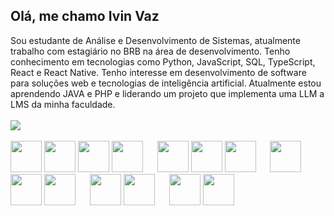 ## Olá, me chamo Ivin Vaz 
Sou estudante de Análise e Desenvolvimento de Sistemas, atualmente trabalho com estagiário no BRB na área de desenvolvimento. Tenho conhecimento em tecnologias como Python, JavaScript, SQL, TypeScript, React e React Native. Tenho interesse em desenvolvimento de software para soluções web e tecnologias de inteligência artificial. Atualmente estou aprendendo JAVA e PHP e liderando um projeto que implementa uma LLM a LMS da minha faculdade.
<br/><br/>
<img src="https://github-readme-stats.vercel.app/api/top-langs/?username=ivinvaz&layout=compact&theme=transparent" style="align:center"/>
<br/><br/>
<img height="50" width="50" src="https://unpkg.com/simple-icons@v15/icons/typescript.svg" />
<img height="50" width="50" src="https://unpkg.com/simple-icons@v15/icons/javascript.svg" />
<img height="50" width="50" src="https://unpkg.com/simple-icons@v15/icons/nextdotjs.svg" />
<img height="50" width="50" src="https://unpkg.com/simple-icons@v15/icons/react.svg" />
<img height="15" width="15" src="https://img.icons8.com/?size=100&id=24801&format=png&color=000000"/>
<img height="50" width="50" src="https://unpkg.com/simple-icons@v15/icons/html5.svg" />
<img height="50" width="50" src="https://unpkg.com/simple-icons@v15/icons/css.svg" />
<img height="50" width="50" src="https://unpkg.com/simple-icons@v15/icons/bootstrap.svg" />
<img height="15" width="15" src="https://img.icons8.com/?size=100&id=24801&format=png&color=000000"/>
<img height="50" width="50" src="https://unpkg.com/simple-icons@v15/icons/python.svg" />
<img height="50" width="50" src="https://unpkg.com/simple-icons@v15/icons/scikitlearn.svg" />
<img height="50" width="50" src="https://unpkg.com/simple-icons@v15/icons/pandas.svg" />
<img height="15" width="15" src="https://img.icons8.com/?size=100&id=24801&format=png&color=000000"/>
<img height="50" width="50" src="https://unpkg.com/simple-icons@v15/icons/php.svg" />
<img height="50" width="50" src="https://unpkg.com/simple-icons@v15/icons/laravel.svg" />
<img height="15" width="15" src="https://img.icons8.com/?size=100&id=24801&format=png&color=000000"/>
<img height="50" width="50" src="https://img.icons8.com/?size=100&id=38294&format=png&color=000000" />
<img height="50" width="50" src="https://unpkg.com/simple-icons@v15/icons/springboot.svg" />
